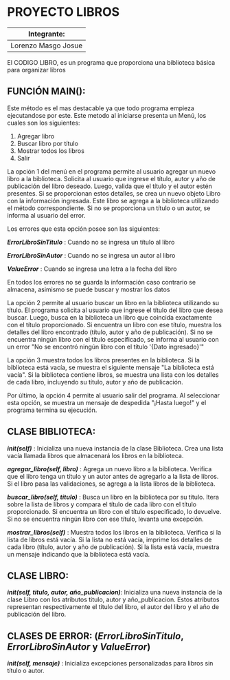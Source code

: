 # PROYECTO LIBROS
| Integrante:         |
|---------------------|
| Lorenzo Masgo Josue |

El CODIGO LIBRO, es un programa que proporciona una biblioteca básica para organizar libros

## FUNCIÓN MAIN():

  Este método es el mas destacable ya que todo programa empieza ejecutandose por este. Este metodo al iniciarse presenta un Menú, los cuales son los siguientes:


  1. Agregar libro
  2. Buscar libro por título
  3. Mostrar todos los libros
  4. Salir  

  La opción 1 del menú en el programa permite al usuario agregar un nuevo libro a la biblioteca. Solicita al usuario que ingrese el título, autor y año de publicación del libro deseado.
  Luego, valida que el título y el autor estén presentes. Si se proporcionan estos detalles, se crea un nuevo objeto Libro con la información ingresada.
  Este libro se agrega a la biblioteca utilizando el método correspondiente. Si no se proporciona un título o un autor, se informa al usuario del error.  

  Los errores que esta opción posee son las siguientes:  

  ***ErrorLibroSinTitulo***  : Cuando no se ingresa un título al libro
  
  ***ErrorLibroSinAutor*** : Cuando no se ingresa un autor al libro  

  ***ValueError*** : Cuando se ingresa una letra a la fecha del libro

  En todos los errores no se guarda la información caso contrario se almacena, asimismo se puede buscar y mostrar los datos  

  La opción 2 permite al usuario buscar un libro en la biblioteca utilizando su título. El programa solicita al usuario que ingrese el título del libro que desea buscar.
  Luego, busca en la biblioteca un libro que coincida exactamente con el título proporcionado. Si encuentra un libro con ese título, muestra los detalles del libro encontrado (título, autor y año de publicación).
  Si no se encuentra ningún libro con el título especificado, se informa al usuario con un error "No se encontró ningún libro con el título '{Dato ingresado}'"  

  La opción 3 muestra todos los libros presentes en la biblioteca. Si la biblioteca está vacía, se muestra el siguiente mensaje "La biblioteca está vacía".
  Si la biblioteca contiene libros, se muestra una lista con los detalles de cada libro, incluyendo su título, autor y año de publicación.  

  Por último, la opción 4 permite al usuario salir del programa. Al seleccionar esta opción, se muestra un mensaje de despedida "¡Hasta luego!" y el programa termina su ejecución.

## CLASE BIBLIOTECA:  

***__init__(self)*** : Inicializa una nueva instancia de la clase Biblioteca. Crea una lista vacía llamada libros que almacenará los libros en la biblioteca.  

***agregar_libro(self, libro)*** : Agrega un nuevo libro a la biblioteca. Verifica que el libro tenga un título y un autor antes de agregarlo a la lista de libros. Si el libro pasa las validaciones, se agrega a la lista libros de la biblioteca.

***buscar_libro(self, titulo)*** : Busca un libro en la biblioteca por su título. Itera sobre la lista de libros y compara el título de cada libro con el título proporcionado. Si encuentra un libro con el título especificado, lo devuelve. Si no se encuentra ningún libro con ese título, levanta una excepción.

***mostrar_libros(self)*** : Muestra todos los libros en la biblioteca. Verifica si la lista de libros está vacía. Si la lista no está vacía, imprime los detalles de cada libro (título, autor y año de publicación). Si la lista está vacía, muestra un mensaje indicando que la biblioteca está vacía.

## CLASE LIBRO: 

***__init__(self, titulo, autor, año_publicacion)***: Inicializa una nueva instancia de la clase Libro con los atributos titulo, autor y año_publicacion.
Estos atributos representan respectivamente el título del libro, el autor del libro y el año de publicación del libro.  

## CLASES DE ERROR: (***ErrorLibroSinTitulo***, ***ErrorLibroSinAutor*** y ***ValueError***)  
  
***__init__(self, mensaje)*** : Inicializa excepciones personalizadas para libros sin título o autor.
